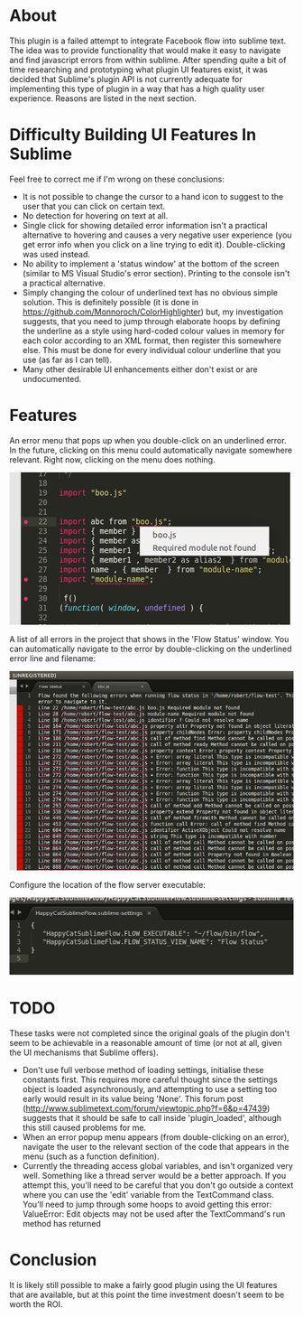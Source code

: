 #  About

This plugin is a failed attempt to integrate Facebook flow into sublime text.  The idea was to provide functionality that would make it easy to navigate and find javascript errors from within sublime.  After spending quite a bit of time researching and prototyping what plugin UI features exist, it was decided that Sublime's plugin API is not currently adequate for implementing this type of plugin in a way that has a high quality user experience.  Reasons are listed in the next section.

#  Difficulty Building UI Features In Sublime

Feel free to correct me if I'm wrong on these conclusions:

-  It is not possible to change the cursor to a hand icon to suggest to the user that you can click on certain text.
-  No detection for hovering on text at all.
-  Single click for showing detailed error information isn't a practical alternative to hovering and causes a very negative user experience (you get error info when you click on a line trying to edit it).  Double-clicking was used instead.
-  No ability to implement a 'status window' at the bottom of the screen (similar to MS Visual Studio's error section).  Printing to the console isn't a practical alternative.
-  Simply changing the colour of underlined text has no obvious simple solution.  This is definitely possible (it is done in https://github.com/Monnoroch/ColorHighlighter) but, my investigation suggests, that you need to jump through elaborate hoops by defining the underline as a style using hard-coded colour values in memory for each color according to an XML format,  then register this somewhere else.  This must be done for every individual colour underline that you use (as far as I can tell).
-  Many other desirable UI enhancements either don't exist or are undocumented.

#  Features

An error menu that pops up when you double-click on an underlined error.  In the future, clicking on this menu could automatically navigate somewhere relevant.  Right now, clicking on the menu does nothing.

![Error Menu](one-error.png)

A list of all errors in the project that shows in the 'Flow Status' window.  You can automatically navigate to the error by double-clicking on the underlined error line and filename:

![Error List](errors.png)

Configure the location of the flow server executable:

![Settings](settings.png)

#  TODO

These tasks were not completed since the original goals of the plugin don't seem to be achievable in a reasonable amount of time (or not at all, given the UI mechanisms that Sublime offers).

-  Don't use full verbose method of loading settings, initialise these constants first.  This requires more careful thought since the settings object is loaded asynchronously, and attempting to use a setting too early would result in its value being 'None'.  This forum post (http://www.sublimetext.com/forum/viewtopic.php?f=6&p=47439) suggests that it should be safe to call inside 'plugin\_loaded', although this still caused problems for me.
-  When an error popup menu appears (from double-clicking on an error), navigate the user to the relevant section of the code that appears in the menu (such as a function definition).
-  Currently the threading access global variables, and isn't organized very well.  Something like a thread server would be a better approach.  If you attempt this, you'll need to be careful that you don't go outside a context where you can use the 'edit' variable from the TextCommand class.  You'll need to jump through some hoops to avoid getting this error: ValueError: Edit objects may not be used after the TextCommand's run method has returned

#  Conclusion

It is likely still possible to make a fairly good plugin using the UI features that are available, but at this point the time investment doesn't seem to be worth the ROI.
